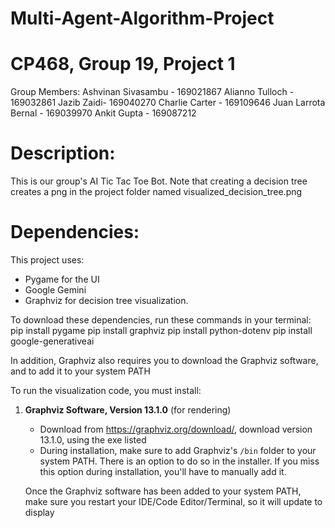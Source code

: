 # Multi-Agent-Algorithm-Project
# CP468, Group 19, Project 1
Group Members:
Ashvinan Sivasambu - 169021867
Alianno Tulloch - 169032861
Jazib Zaidi- 169040270
Charlie Carter - 169109646
Juan Larrota Bernal - 169039970
Ankit Gupta - 169087212

# Description:

This is our group's AI Tic Tac Toe Bot. Note that creating a decision tree creates a png in the project folder named visualized_decision_tree.png

# Dependencies:

This project uses:
- Pygame for the UI
- Google Gemini
- Graphviz for decision tree visualization.

To download these dependencies, run these commands in your terminal:
pip install pygame
pip install graphviz
pip install python-dotenv
pip install google-generativeai

In addition, Graphviz also requires you to download the Graphviz software, and to add it to your system PATH

To run the visualization code, you must install:

1. **Graphviz Software, Version 13.1.0** (for rendering)
    - Download from https://graphviz.org/download/, download version 13.1.0, using the exe listed
    - During installation, make sure to add Graphviz's `/bin` folder to your system PATH. There is an option to do so in the installer. If you miss this option during installation, you'll have to manually add it.

    Once the Graphviz software has been added to your system PATH, make sure you restart your IDE/Code Editor/Terminal, so it will update to display
